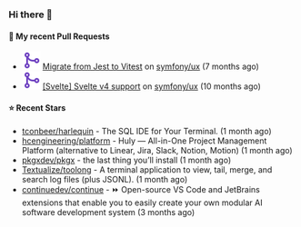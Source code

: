 ### Hi there 👋

#### 🔨 My recent Pull Requests

- ![](./assets/pr-merged.svg) [Migrate from Jest to Vitest](https://github.com/symfony/ux/pull/1202) on [symfony/ux](https://github.com/symfony/ux) (7 months ago)
- ![](./assets/pr-merged.svg) [[Svelte] Svelte v4 support](https://github.com/symfony/ux/pull/1018) on [symfony/ux](https://github.com/symfony/ux) (10 months ago)

#### ⭐ Recent Stars

- [tconbeer/harlequin](https://github.com/tconbeer/harlequin) - The SQL IDE for Your Terminal. (1 month ago)
- [hcengineering/platform](https://github.com/hcengineering/platform) - Huly — All-in-One Project Management Platform (alternative to Linear, Jira, Slack, Notion, Motion) (1 month ago)
- [pkgxdev/pkgx](https://github.com/pkgxdev/pkgx) - the last thing you’ll install (1 month ago)
- [Textualize/toolong](https://github.com/Textualize/toolong) - A terminal application to view, tail, merge, and search log files (plus JSONL). (1 month ago)
- [continuedev/continue](https://github.com/continuedev/continue) - ⏩ Open-source VS Code and JetBrains extensions that enable you to easily create your own modular AI software development system (3 months ago)